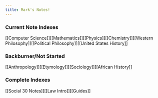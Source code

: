 ```yaml
---
title: Mark's Notes! 
---
```


### Current Note Indexes
[[Computer Science]][[Mathematics]][[Physics]][[Chemistry]][[Western Philosophy]][[Political Philosophy]][[United States History]]

### Backburner/Not Started 
[[Anthropology]][[Etymology]][[Sociology]][[African History]]

### Complete Indexes
[[Social 30 Notes]][[Law Intro]][[Guides]]